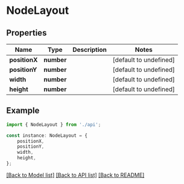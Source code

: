 # NodeLayout


## Properties

Name | Type | Description | Notes
------------ | ------------- | ------------- | -------------
**positionX** | **number** |  | [default to undefined]
**positionY** | **number** |  | [default to undefined]
**width** | **number** |  | [default to undefined]
**height** | **number** |  | [default to undefined]

## Example

```typescript
import { NodeLayout } from './api';

const instance: NodeLayout = {
    positionX,
    positionY,
    width,
    height,
};
```

[[Back to Model list]](../README.md#documentation-for-models) [[Back to API list]](../README.md#documentation-for-api-endpoints) [[Back to README]](../README.md)
